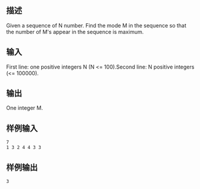 ## 描述


Given a sequence of N number. Find the mode M in the sequence so that the number of M's appear in the sequence is maximum.

## 输入


First line: one positive integers N (N <= 100).Second line: N positive integers (<= 100000).

## 输出


One integer M.

## 样例输入


```
7
1 3 2 4 4 3 3

```


## 样例输出


```
3
```


